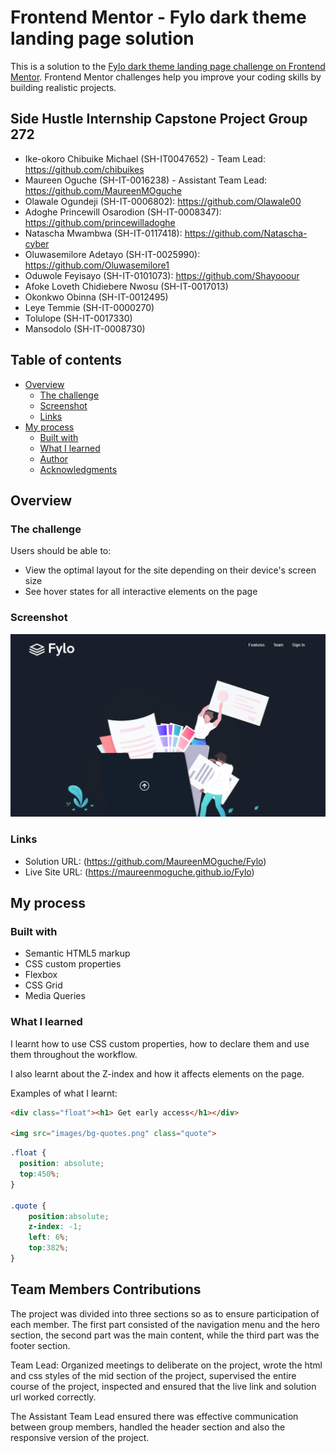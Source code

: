 # Frontend Mentor - Fylo dark theme landing page solution

This is a solution to the [Fylo dark theme landing page challenge on Frontend Mentor](https://www.frontendmentor.io/challenges/fylo-dark-theme-landing-page-5ca5f2d21e82137ec91a50fd). Frontend Mentor challenges help you improve your coding skills by building realistic projects. 

## Side Hustle Internship Capstone Project Group 272
- Ike-okoro Chibuike Michael (SH-IT0047652) - Team Lead: https://github.com/chibuikes
- Maureen Oguche (SH-IT-0016238) - Assistant Team Lead: https://github.com/MaureenMOguche
- Olawale Ogundeji (SH-IT-0006802): https://github.com/Olawale00
- Adoghe Princewill Osarodion (SH-IT-0008347): https://github.com/princewilladoghe
- Natascha Mwambwa (SH-IT-0117418): https://github.com/Natascha-cyber
- Oluwasemilore Adetayo (SH-IT-0025990): https://github.com/Oluwasemilore1
- Oduwole Feyisayo (SH-IT-0101073): https://github.com/Shayooour
- Afoke Loveth Chidiebere Nwosu (SH-IT-0017013)
- Okonkwo Obinna (SH-IT-0012495)
- Leye Temmie (SH-IT-0000270)
- Tolulope (SH-IT-0017330)
- Mansodolo (SH-IT-0008730)



## Table of contents

- [Overview](#overview)
  - [The challenge](#the-challenge)
  - [Screenshot](#screenshot)
  - [Links](#links)
- [My process](#my-process)
  - [Built with](#built-with)
  - [What I learned](#what-i-learned)
  - [Author](#author)
  - [Acknowledgments](#acknowledgments)


## Overview

### The challenge

Users should be able to:

- View the optimal layout for the site depending on their device's screen size
- See hover states for all interactive elements on the page

### Screenshot

![](./images/screenshot.png)


### Links

- Solution URL: (https://github.com/MaureenMOguche/Fylo)
- Live Site URL: (https://maureenmoguche.github.io/Fylo)

## My process

### Built with

- Semantic HTML5 markup
- CSS custom properties
- Flexbox
- CSS Grid
- Media Queries


### What I learned

I learnt how to use CSS custom properties, how to declare them and use them throughout the workflow.

I also learnt about the Z-index and how it affects elements on the page.

Examples of what I learnt:

```html
<div class="float"><h1> Get early access</h1></div>

<img src="images/bg-quotes.png" class="quote">
```
```css
.float {
  position: absolute;
  top:450%;
}

.quote {
    position:absolute;
    z-index: -1;
    left: 6%;
    top:382%;
}
```



## Team Members Contributions

The project was divided into three sections so as to ensure participation of each member. The first part consisted of the navigation menu and the hero section, the second part was the main content, while the third part was the footer section.

Team Lead: Organized meetings to deliberate on the project, wrote the html and css styles of the mid section of the project, supervised the entire course of the project, inspected and ensured that the live link and solution url worked correctly. 

The Assistant Team Lead ensured there was effective communication between group members, handled the header section and also the responsive version of the project.


